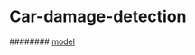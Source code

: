 # Car-damage-detection
######## [model](https://drive.google.com/open?id=1y9ElGLy42GFRooT2BQZatdsBV9eHjT37)
